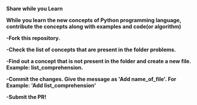 <b>Share while you Learn


While you learn the new concepts of Python programming language, contribute the concepts along with examples and code(or algorithm)


-Fork this repository.

-Check the list of concepts that are present in the folder problems.

-Find out a concept that is not present in the folder and create a new file. Example: list_comprehension. 

-Commit the changes. Give the message as 'Add name_of_file'. For Example: 'Add list_comprehension'

-Submit the PR!
